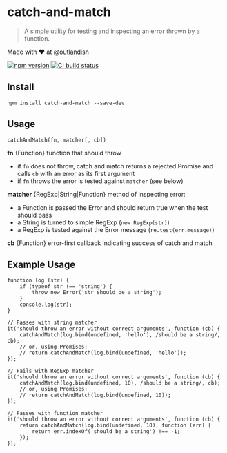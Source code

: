 # catch-and-match

> A simple utility for testing and inspecting an error thrown by a function.

Made with ❤ at [@outlandish](http://www.twitter.com/outlandish)

<a href="http://badge.fury.io/js/catch-and-match"><img alt="npm version" src="https://badge.fury.io/js/catch-and-match.svg"></a>
<a href="https://travis-ci.org/sdgluck/catch-and-match"><img alt="CI build status" src="https://travis-ci.org/sdgluck/catch-and-match.svg"></a>

## Install

    npm install catch-and-match --save-dev

## Usage

`catchAndMatch(fn, matcher[, cb])`

__fn__ {Function} function that should throw

- if `fn` does not throw, catch and match returns a rejected Promise and calls `cb` with an error as its first argument
- if `fn` throws the error is tested against `matcher` (see below)

__matcher__ {RegExp|String|Function} method of inspecting error:

- a Function is passed the Error and should return true when the test should pass
- a String is turned to simple RegExp (`new RegExp(str)`)
- a RegExp is tested against the Error message (`re.test(err.message)`)

__cb__ {Function} error-first callback indicating success of catch and match

## Example Usage

    function log (str) {
        if (typeof str !== 'string') {
            throw new Error('str should be a string');
        }
        console.log(str);
    }

    // Passes with string matcher
    it('should throw an error without correct arguments', function (cb) {
        catchAndMatch(log.bind(undefined, 'hello'), /should be a string/, cb);
        // or, using Promises:
        // return catchAndMatch(log.bind(undefined, 'hello'));
    });

    // Fails with RegExp matcher
    it('should throw an error without correct arguments', function (cb) {
        catchAndMatch(log.bind(undefined, 10), /should be a string/, cb);
        // or, using Promises:
        // return catchAndMatch(log.bind(undefined, 10));
    });

    // Passes with function matcher
    it('should throw an error without correct arguments', function (cb) {
        return catchAndMatch(log.bind(undefined, 10), function (err) {
            return err.indexOf('should be a string') !== -1;
        });
    });

